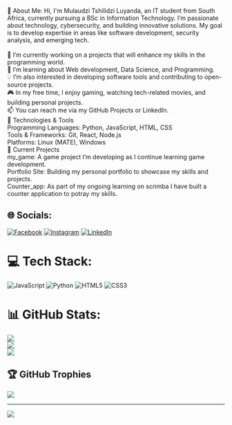 💫 About Me:
Hi, I'm Mulaudzi Tshilidzi Luyanda, an IT student from South Africa, currently pursuing a BSc in Information Technology. I’m passionate about technology, cybersecurity, and building innovative solutions. My goal is to develop expertise in areas like software development, security analysis, and emerging tech.<br><br>🔭 I’m currently working on a projects that will enhance my skills in the programming world.<br>🌱 I’m learning about Web development, Data Science, and Programming.<br>💡 I’m also interested in developing software tools and contributing to open-source projects.<br>🎮 In my free time, I enjoy gaming, watching tech-related movies, and building personal projects.<br>📫 You can reach me via my GitHub Projects or LinkedIn.<br>🔧 Technologies & Tools<br>Programming Languages: Python, JavaScript, HTML, CSS<br>Tools & Frameworks: Git, React, Node.js<br>Platforms: Linux (MATE), Windows<br>🚀 Current Projects<br>my_game: A game project I’m developing as I continue learning game development.<br>Portfolio Site: Building my personal portfolio to showcase my skills and projects.<br> Counter_app: As part of my ongoing learning on scrimba I have built a counter application to potray my skills.


## 🌐 Socials:
[![Facebook](https://img.shields.io/badge/Facebook-%231877F2.svg?logo=Facebook&logoColor=white)](https://facebook.com/https://www.facebook.com/kingtl.mulaudzi) [![Instagram](https://img.shields.io/badge/Instagram-%23E4405F.svg?logo=Instagram&logoColor=white)](https://www.instagram.com/luyanda_mulaudzi/) [![LinkedIn](https://img.shields.io/badge/LinkedIn-%230077B5.svg?logo=linkedin&logoColor=white)](https://linkedin.com/in/https://linkedin.com/in/tshilidzi-mulaudzi-952708311) 

# 💻 Tech Stack:
![JavaScript](https://img.shields.io/badge/javascript-%23323330.svg?style=for-the-badge&logo=javascript&logoColor=%23F7DF1E) ![Python](https://img.shields.io/badge/python-3670A0?style=for-the-badge&logo=python&logoColor=ffdd54) ![HTML5](https://img.shields.io/badge/html5-%23E34F26.svg?style=for-the-badge&logo=html5&logoColor=white) ![CSS3](https://img.shields.io/badge/css3-%231572B6.svg?style=for-the-badge&logo=css3&logoColor=white)
# 📊 GitHub Stats:
![](https://github-readme-stats.vercel.app/api?username=Mulaudzi-Luyanda&theme=dark&hide_border=false&include_all_commits=true&count_private=true)<br/>
![](https://github-readme-streak-stats.herokuapp.com/?user=Mulaudzi-Luyanda&theme=dark&hide_border=false)<br/>
![](https://github-readme-stats.vercel.app/api/top-langs/?username=Mulaudzi-Luyanda&theme=dark&hide_border=false&include_all_commits=true&count_private=true&layout=compact)

## 🏆 GitHub Trophies
![](https://github-profile-trophy.vercel.app/?username=Mulaudzi-Luyanda&theme=radical&no-frame=false&no-bg=false&margin-w=4)

---
[![](https://visitcount.itsvg.in/api?id=Mulaudzi-Luyanda&icon=0&color=0)](https://visitcount.itsvg.in)

